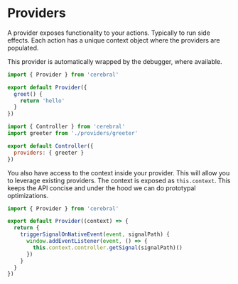 # Providers

A provider exposes functionality to your actions. Typically to run side effects. Each action has a unique context object where the providers are populated.

This provider is automatically wrapped by the debugger, where available.

```js
import { Provider } from 'cerebral'

export default Provider({
  greet() {
    return 'hello'
  }
})
```

```js
import { Controller } from 'cerebral'
import greeter from './providers/greeter'

export default Controller({
  providers: { greeter }
})
```

You also have access to the context inside your provider. This will allow you to leverage existing providers. The context is exposed as `this.context`. This keeps the API concise and under the hood we can do prototypal optimizations.


```js
import { Provider } from 'cerebral'

export default Provider((context) => {
  return {
    triggerSignalOnNativeEvent(event, signalPath) {
      window.addEventListener(event, () => {
        this.context.controller.getSignal(signalPath)()
      })
    }
  }
})
```
